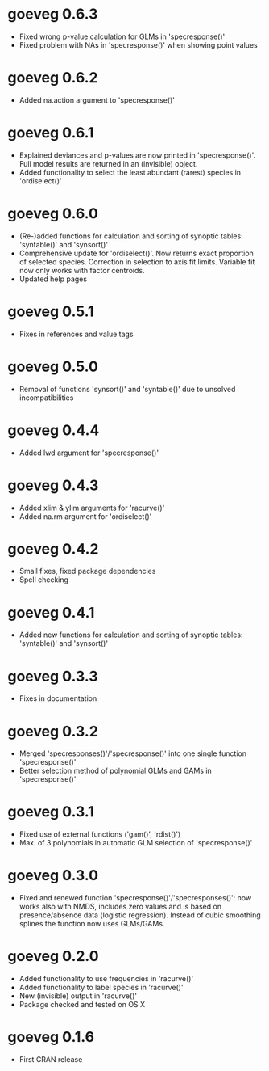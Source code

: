 # goeveg 0.6.3
* Fixed wrong p-value calculation for GLMs in 'specresponse()'
* Fixed problem with NAs in 'specresponse()' when showing point values

# goeveg 0.6.2
* Added na.action argument to 'specresponse()'

# goeveg 0.6.1
* Explained deviances and p-values are now printed in 'specresponse()'. Full model results are returned in an (invisible) object. 
* Added functionality to select the least abundant (rarest) species in 'ordiselect()'

# goeveg 0.6.0
* (Re-)added functions for calculation and sorting of synoptic tables: 'syntable()' and 'synsort()'
* Comprehensive update for 'ordiselect()'. Now returns exact proportion of selected species. Correction in selection to axis fit limits. Variable fit now only works with factor centroids. 
* Updated help pages

# goeveg 0.5.1
* Fixes in references and value tags

# goeveg 0.5.0
* Removal of functions 'synsort()' and 'syntable()' due to unsolved incompatibilities

# goeveg 0.4.4
* Added lwd argument for 'specresponse()'

# goeveg 0.4.3
* Added xlim & ylim arguments for 'racurve()'
* Added na.rm argument for 'ordiselect()'

# goeveg 0.4.2
* Small fixes, fixed package dependencies
* Spell checking

# goeveg 0.4.1
* Added new functions for calculation and sorting of synoptic tables: 'syntable()' and 'synsort()'

# goeveg 0.3.3
* Fixes in documentation

# goeveg 0.3.2
* Merged 'specresponses()'/'specresponse()' into one single function 'specresponse()'
* Better selection method of polynomial GLMs and GAMs in 'specresponse()'

# goeveg 0.3.1

* Fixed use of external functions ('gam()', 'rdist()')
* Max. of 3 polynomials in automatic GLM selection of 'specresponse()'

# goeveg 0.3.0

* Fixed and renewed function 'specresponse()'/'specresponses()': now works also with NMDS, includes zero values and is based on presence/absence data (logistic regression). Instead of cubic smoothing splines the function now uses GLMs/GAMs.

# goeveg 0.2.0

* Added functionality to use frequencies in 'racurve()'
* Added functionality to label species in 'racurve()'
* New (invisible) output in 'racurve()'
* Package checked and tested on OS X

# goeveg 0.1.6

* First CRAN release
